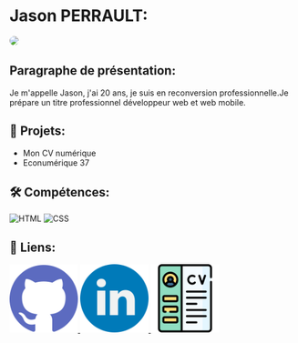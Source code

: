 
# Jason PERRAULT:
<img src="https://avatars.githubusercontent.com/u/205364363?v=4" height="150px" style="border-radius:50%">

## Paragraphe de présentation:
Je m'appelle Jason, j'ai 20 ans, je suis en reconversion professionnelle.Je prépare un titre professionnel développeur web et web mobile.
## 📄 Projets:
- Mon CV numérique 
- Econumérique 37
## 🛠️ Compétences:
![HTML](https://img.shields.io/badge/-HTML-E34F26?style=flat&logo=html5&logoColor=white)
![CSS](https://img.shields.io/badge/-CSS-1572B6?style=flat&logo=css3&logoColor=white)
## 🔗 Liens:
<a href="https://github.com/Jason9136"><img src="./github.png" height="120px" >
<a href="https://www.linkedin.com/in/jason-perrault-624ba935a"><img src="./linkdin.png" height="120px">
<a href="/profile/CV_2025-04-08_Jason_Perrault.pdf"><img src="./CV.png" height="120px">